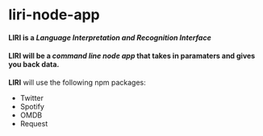 # **liri-node-app**

#### **LIRI** is a *Language Interpretation and Recognition Interface*

#### **LIRI** will be a *command line node app* that takes in paramaters and gives you back data.

**LIRI** will use the following npm packages: 

* Twitter 
* Spotify
* OMDB
* Request 

